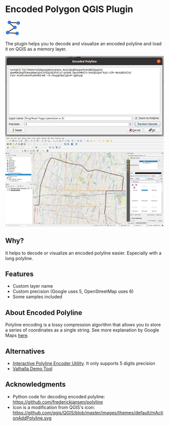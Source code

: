 # Encoded Polygon QGIS Plugin

<img src="./encodedPolyline.svg" />

The plugin helps you to decode and visualize an encoded polyline and load it on QGIS as a memory layer.

<img src="./images/pluginPreview.png" />

<img src="./images/ringRoadJogjaSample.png" />

## Why?

It helps to decode or visualize an encoded polyline easier. Especially with a long polyline.

## Features
- Custom layer name
- Custom precision (Google uses 5, OpenStreetMap uses 6)
- Some samples included

## About Encoded Polyline

Polyline encoding is a lossy compression algorithm that allows you to store a series of coordinates as a single string. See more explanation by Google Maps [here](https://developers.google.com/maps/documentation/utilities/polylinealgorithm).

## Alternatives
- [Interactive Polyline Encoder Utility](https://developers.google.com/maps/documentation/utilities/polylineutility). It only supports 5 digits precision
- [Valhalla Demo Tool](https://valhalla.github.io/demos/polyline/)

## Acknowledgments
- Python code for decoding encoded polyline: https://github.com/frederickjansen/polyline
- Icon is a modification from QGIS's icon: https://github.com/qgis/QGIS/blob/master/images/themes/default/mActionAddPolyline.svg
